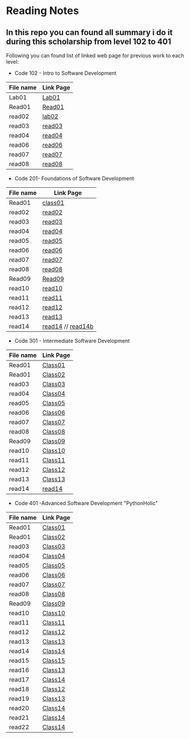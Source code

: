 # Reading Notes

## In this repo you can found all summary i do it during this scholarship from level 102 to 401 

Following you can found list of linked web page for previous work to each level:

* Code 102 - Intro to Software Development

File name | Link Page
------------ | -------------
Lab01 | [Lab01](level102/lab01.md)
Read01 | [Read01](level102/Read01.md)
read02 | [lab02](level102/lab02.md)
read03 | [read03](level102/read03.md)
read04 | [read04](level102/read04.md)
read06 | [read06](level102/read06.md)
read07 | [read07](level102/read07.md)
read08 | [read08](level102/read08.md)

* Code 201- Foundations of Software Development

File name | Link Page
------------ | -------------
Read01 | [class01](level201/class01.md)
read02 | [read02](level201/class02.md)
read03 | [read03](level201/class03.md)
read04 | [read04](level201/class04.md)
read05 | [read05](level201/class05.md)
read06 | [read06](level201/Class06.md)
read07 | [read07](level201/Class07.md)
read08 | [read08](level201/Class08.md)
Read09 | [Read09](level201/class09.md)
read10 | [read10](level201/class10.md)
read11 | [read11](level201/Class11.md)
read12 | [read12](level201/Class12.md)
read13 | [read13](level201/Class13.md)
read14 | [read14](level201/Class14a.md) // [read14b](level201/Class14b.md)


* Code 301 - Intermediate Software Development

File name | Link Page
------------ | -------------
Read01 | [Class01](level301/Class01.md)
Read01 | [Class02](level301/Class02.md)
read03 | [Class03](level301/Class03.md)
read04 | [Class04](level301/Class04.md)
read05 | [Class05](level301/Class05.md)
read06 | [Class06](level301/Class06.md)
read07 | [Class07](level301/Class07.md)
read08 | [Class08](level301/Class08.md)
Read09 | [Class09](level301/Class09.md)
read10 | [Class10](level301/Class10.md)
read11 | [Class11](level301/Class11.md)
read12 | [Class12](level301/Class12.md)
read13 | [Class13](level301/Class13.md)
read14 | [read14](level301/Class14a.md)



* Code 401 -Advanced Software Development "PythonHolic"

File name | Link Page
------------ | -------------
Read01 | [Class01](level401/ClassRead01.md)
Read01 | [Class02](level401/ClassRead02.md)
read03 | [Class03](level401/ClassRead03.md)
read04 | [Class04](level401/ClassRead04.md)
read05 | [Class05](level401/ClassRead05.md)
read06 | [Class06](level401/ClassRead06.md)
read07 | [Class07](level401/ClassRead07.md)
read08 | [Class08](level401/ClassRead08.md)
Read09 | [Class09](level401/ClassRead09.md)
read10 | [Class10](level401/ClassRead10.md)
read11 | [Class11](level401/ClassRead11.md)
read12 | [Class12](level401/ClassRead12.md)
read13 | [Class13](level401/ClassRead13.md)
read14 | [Class14](level401/ClassRead14.md)
read15 | [Class15](level401/ClassRead15.md)
read16 | [Class13](level401/ClassRead16.md)
read17 | [Class14](level401/Class14a.md)
read18 | [Class12](level401/Class12.md)
read19 | [Class13](level401/Class13.md)
read20 | [Class14](level401/Class14a.md)
read21 | [Class14](level401/Class14a.md)
read22 | [Class14](level401/Class14a.md)